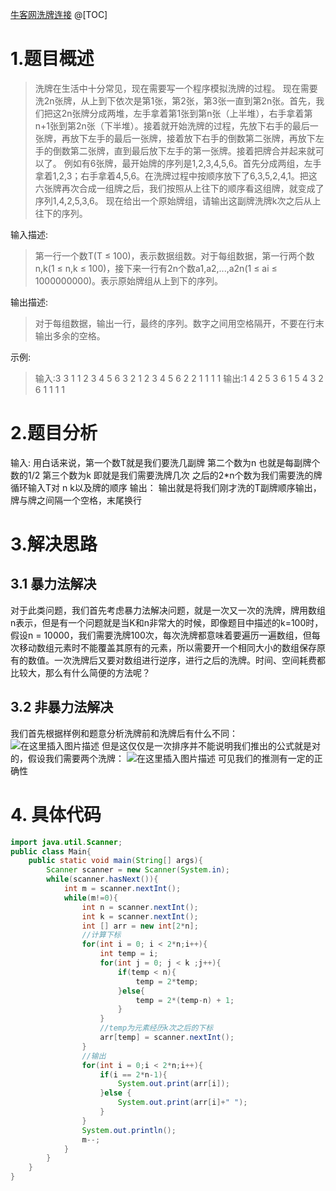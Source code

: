 ﻿[牛客网洗牌连接](https://www.nowcoder.com/questionTerminal/5a0a2c7e431e4fbbbb1ff32ac6e8dfa0)
@[TOC]

# 1.题目概述

> 洗牌在生活中十分常见，现在需要写一个程序模拟洗牌的过程。 现在需要洗2n张牌，从上到下依次是第1张，第2张，第3张一直到第2n张。首先，我们把这2n张牌分成两堆，左手拿着第1张到第n张（上半堆），右手拿着第n+1张到第2n张（下半堆）。接着就开始洗牌的过程，先放下右手的最后一张牌，再放下左手的最后一张牌，接着放下右手的倒数第二张牌，再放下左手的倒数第二张牌，直到最后放下左手的第一张牌。接着把牌合并起来就可以了。 例如有6张牌，最开始牌的序列是1,2,3,4,5,6。首先分成两组，左手拿着1,2,3；右手拿着4,5,6。在洗牌过程中按顺序放下了6,3,5,2,4,1。把这六张牌再次合成一组牌之后，我们按照从上往下的顺序看这组牌，就变成了序列1,4,2,5,3,6。 现在给出一个原始牌组，请输出这副牌洗牌k次之后从上往下的序列。 

输入描述:

> 第一行一个数T(T ≤ 100)，表示数据组数。对于每组数据，第一行两个数n,k(1 ≤ n,k ≤ 100)，接下来一行有2n个数a1,a2,...,a2n(1 ≤ ai ≤ 1000000000)。表示原始牌组从上到下的序列。

输出描述:

> 对于每组数据，输出一行，最终的序列。数字之间用空格隔开，不要在行末输出多余的空格。

示例:

> 输入:3 3 1 1 2 3 4 5 6 3 2 1 2 3 4 5 6 2 2 1 1 1 1
> 输出:1 4 2 5 3 6 1 5 4 3 2 6 1 1 1 1

# 2.题目分析
输入:
用白话来说，第一个数T就是我们要洗几副牌
第二个数为n 也就是每副牌个数的1/2
第三个数为k 即就是我们需要洗牌几次
之后的2*n个数为我们需要洗的牌
循环输入T对 n k以及牌的顺序
输出：
输出就是将我们刚才洗的T副牌顺序输出，牌与牌之间隔一个空格，末尾换行
# 3.解决思路
## 3.1 暴力法解决
对于此类问题，我们首先考虑暴力法解决问题，就是一次又一次的洗牌，牌用数组n表示，但是有一个问题就是当K和n非常大的时候，即像题目中描述的k=100时，假设n = 10000，我们需要洗牌100次，每次洗牌都意味着要遍历一遍数组，但每次移动数组元素时不能覆盖其原有的元素，所以需要开一个相同大小的数组保存原有的数值。一次洗牌后又要对数组进行逆序，进行之后的洗牌。时间、空间耗费都比较大，那么有什么简便的方法呢？
## 3.2 非暴力法解决
我们首先根据样例和题意分析洗牌前和洗牌后有什么不同：
![在这里插入图片描述](https://img-blog.csdnimg.cn/20190321121609344.png?x-oss-process=image/watermark,type_ZmFuZ3poZW5naGVpdGk,shadow_10,text_aHR0cHM6Ly9ibG9nLmNzZG4ubmV0L3poYW9fbWlhbw==,size_16,color_FFFFFF,t_70)
但是这仅仅是一次排序并不能说明我们推出的公式就是对的，假设我们需要两个洗牌：
![在这里插入图片描述](https://img-blog.csdnimg.cn/2019032112195267.png?x-oss-process=image/watermark,type_ZmFuZ3poZW5naGVpdGk,shadow_10,text_aHR0cHM6Ly9ibG9nLmNzZG4ubmV0L3poYW9fbWlhbw==,size_16,color_FFFFFF,t_70)
可见我们的推测有一定的正确性
# 4. 具体代码
```java
import java.util.Scanner;
public class Main{
    public static void main(String[] args){
        Scanner scanner = new Scanner(System.in);
        while(scanner.hasNext()){
            int m = scanner.nextInt();
            while(m!=0){
                int n = scanner.nextInt();
                int k = scanner.nextInt();
                int [] arr = new int[2*n];
                //计算下标
                for(int i = 0; i < 2*n;i++){
                    int temp = i;
                    for(int j = 0; j < k ;j++){
                        if(temp < n){
                            temp = 2*temp;
                        }else{
                            temp = 2*(temp-n) + 1;
                        }
                    }
                    //temp为元素经历k次之后的下标
                    arr[temp] = scanner.nextInt();
                }
                //输出
                for(int i = 0;i < 2*n;i++){
                    if(i == 2*n-1){
                        System.out.print(arr[i]);
                    }else {
                        System.out.print(arr[i]+" ");
                    }
                }
                System.out.println();
                m--;
            }
        }
    }
}
```


